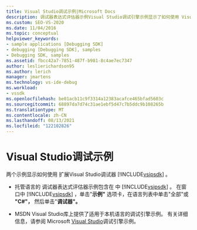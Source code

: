 ```yaml
---
title: Visual Studio调试示例|Microsoft Docs
description: 调试器表达式评估器示例Visual Studio调试引擎示例显示了如何使用 Visual Studio SDK 扩展Visual Studio器。
ms.custom: SEO-VS-2020
ms.date: 11/04/2016
ms.topic: conceptual
helpviewer_keywords:
- sample applications [Debugging SDK]
- debugging [Debugging SDK], samples
- Debugging SDK, samples
ms.assetid: fbcc42a7-7851-487f-b981-8c4ae7ec7347
author: leslierichardson95
ms.author: lerich
manager: jmartens
ms.technology: vs-ide-debug
ms.workload:
- vssdk
ms.openlocfilehash: be01acb11c9f3314a12383acafce465bfad5603c
ms.sourcegitcommit: 68897da7d74c31ae1ebf5d47c7b5ddc9b108265b
ms.translationtype: MT
ms.contentlocale: zh-CN
ms.lasthandoff: 08/13/2021
ms.locfileid: "122102826"
---
```

# <a name="visual-studio-debugging-samples"></a>Visual Studio调试示例
两个示例显示如何使用 扩展Visual Studio调试器 [!INCLUDE[vsipsdk](../../extensibility/includes/vsipsdk_md.md)] 。

- 托管语言的 调试器表达式评估器示例包含在 中 [!INCLUDE[vsipsdk](../../extensibility/includes/vsipsdk_md.md)] 。 在窗口中 [!INCLUDE[vsipsdk](../../extensibility/includes/vsipsdk_md.md)] ，单击"**示例"** 选项卡，在语言列表中单击"全部"或 **"C#"，** 然后单击"**调试器"。**

- MSDN Visual Studio库上提供了适用于本机语言的调试引擎示例。 有关详细信息，请参阅 Microsoft [Visual Studio](https://code.msdn.microsoft.com/Visual-Studio-Debug-Engine-c2e21c0e)调试引擎示例。
